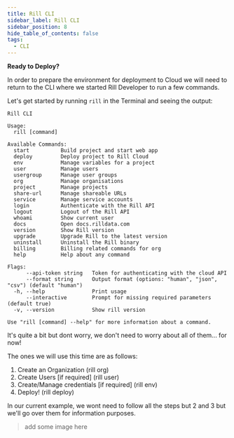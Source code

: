 ```yaml
---
title: Rill CLI
sidebar_label: Rill CLI
sidebar_position: 8
hide_table_of_contents: false
tags:
  - CLI
---
```


**Ready to Deploy?**

In order to prepare the environment for deployment to Cloud we will need to return to the CLI where we started Rill Developer to run a few commands.

Let's get started by running  `rill` in the Terminal and seeing the output:

```
Rill CLI

Usage:
  rill [command]

Available Commands:
  start          Build project and start web app
  deploy         Deploy project to Rill Cloud
  env            Manage variables for a project
  user           Manage users
  usergroup      Manage user groups
  org            Manage organisations
  project        Manage projects
  share-url      Manage shareable URLs
  service        Manage service accounts
  login          Authenticate with the Rill API
  logout         Logout of the Rill API
  whoami         Show current user
  docs           Open docs.rilldata.com
  version        Show Rill version
  upgrade        Upgrade Rill to the latest version
  uninstall      Uninstall the Rill binary
  billing        Billing related commands for org
  help           Help about any command

Flags:
      --api-token string   Token for authenticating with the cloud API
      --format string      Output format (options: "human", "json", "csv") (default "human")
  -h, --help               Print usage
      --interactive        Prompt for missing required parameters (default true)
  -v, --version            Show rill version

Use "rill [command] --help" for more information about a command.
```
It's quite a bit but dont worry, we don't need to worry about all of them... for now!

The ones we will use this time are as follows:
1. Create an Organization (rill org)
2. Create Users [if required] (rill user)
3. Create/Manage credentials [if required] (rill env)
4. Deploy! (rill deploy)

In our current example, we wont need to follow all the steps but 2 and 3 but we'll go over them for information purposes.

>add some image here